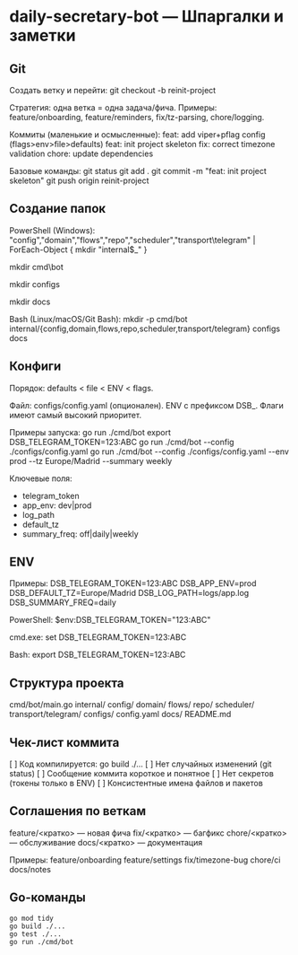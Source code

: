 # daily-secretary-bot — Шпаргалки и заметки

## Git

Создать ветку и перейти:
git checkout -b reinit-project

Стратегия: одна ветка = одна задача/фича.
Примеры: feature/onboarding, feature/reminders, fix/tz-parsing, chore/logging.

Коммиты (маленькие и осмысленные):
feat: add viper+pflag config (flags>env>file>defaults)
feat: init project skeleton
fix: correct timezone validation
chore: update dependencies

Базовые команды:
git status
git add .
git commit -m "feat: init project skeleton"
git push origin reinit-project

## Создание папок

PowerShell (Windows):
"config","domain","flows","repo","scheduler","transport\telegram" | ForEach-Object { mkdir "internal\$_" } 

mkdir cmd\bot

mkdir configs

mkdir docs

Bash (Linux/macOS/Git Bash):
mkdir -p cmd/bot internal/{config,domain,flows,repo,scheduler,transport/telegram} configs docs

## Конфиги

Порядок: defaults < file < ENV < flags.

Файл: configs/config.yaml (опционален).
ENV с префиксом DSB_.
Флаги имеют самый высокий приоритет.

Примеры запуска:
go run ./cmd/bot
export DSB_TELEGRAM_TOKEN=123:ABC
go run ./cmd/bot --config ./configs/config.yaml
go run ./cmd/bot --config ./configs/config.yaml --env prod --tz Europe/Madrid --summary weekly

Ключевые поля:
- telegram_token
- app_env: dev|prod
- log_path
- default_tz
- summary_freq: off|daily|weekly

## ENV

Примеры:
DSB_TELEGRAM_TOKEN=123:ABC
DSB_APP_ENV=prod
DSB_DEFAULT_TZ=Europe/Madrid
DSB_LOG_PATH=logs/app.log
DSB_SUMMARY_FREQ=daily

PowerShell:
$env:DSB_TELEGRAM_TOKEN="123:ABC"

cmd.exe:
set DSB_TELEGRAM_TOKEN=123:ABC

Bash:
export DSB_TELEGRAM_TOKEN=123:ABC

## Структура проекта

cmd/bot/main.go
internal/
config/
domain/
flows/
repo/
scheduler/
transport/telegram/
configs/
config.yaml
docs/
README.md

## Чек-лист коммита

[ ] Код компилируется: go build ./...
[ ] Нет случайных изменений (git status)
[ ] Сообщение коммита короткое и понятное
[ ] Нет секретов (токены только в ENV)
[ ] Консистентные имена файлов и пакетов

## Соглашения по веткам

feature/<кратко> — новая фича
fix/<кратко> — багфикс
chore/<кратко> — обслуживание
docs/<кратко> — документация

Примеры:
feature/onboarding
feature/settings
fix/timezone-bug
chore/ci
docs/notes

## Go-команды

    go mod tidy
    go build ./...
    go test ./...
    go run ./cmd/bot
